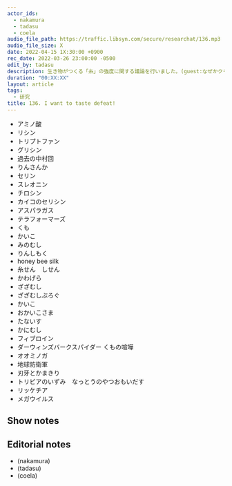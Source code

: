 ```yaml
---
actor_ids:
  - nakamura
  - tadasu
  - coela
audio_file_path: https://traffic.libsyn.com/secure/researchat/136.mp3
audio_file_size: X
date: 2022-04-15 1X:30:00 +0900
rec_date: 2022-03-26 23:00:00 -0500
edit_by: tadasu
description: 生き物がつくる「糸」の強度に関する議論を行いました。(guest:なぜかクモに詳しいnakamuraさん)
duration: "00:XX:XX"
layout: article
tags:
  - 研究
title: 136. I want to taste defeat!
---
```

- アミノ酸
- リシン
- トリプトファン
- グリシン
- 過去の中村回
- りんさんか
- セリン
- スレオニン
- チロシン
- カイコのセリシン
- アスパラガス
- テラフォーマーズ
- くも
- かいこ
- みのむし
- りんしもく
- honey bee silk
- 糸せん　しせん
- かわげら
- ざざむし
- ざざむしぶろぐ
- かいこ
- おかいこさま
- たないす
- かにむし
- フィブロイン
- ダーウィンズバークスパイダー
 くもの喧嘩
- オオミノガ
- 地球防衛軍
- 刃牙とかまきり
- トリビアのいずみ　なっとうのやつおもいだす
- リッケチア
- メガウイルス


## Show notes

## Editorial notes
- (nakamura)
- (tadasu)
- (coela)
